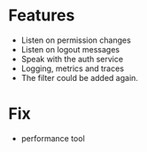 # Features
* Listen on permission changes
* Listen on logout messages
* Speak with the auth service
* Logging, metrics and traces
* The filter could be added again.


# Fix
* performance tool